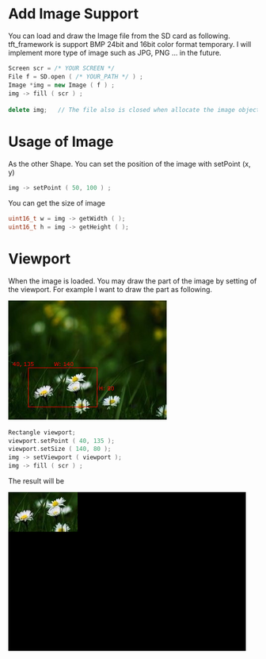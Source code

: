 # Add Image Support

You can load and draw the Image file from the SD card as following. tft_framework is support BMP 24bit and 16bit color format temporary. I will implement more type of image such as JPG, PNG ... in the future.

```cpp
Screen scr = /* YOUR SCREEN */
File f = SD.open ( /* YOUR_PATH */ ) ;
Image *img = new Image ( f ) ;
img -> fill ( scr ) ;

delete img;   // The file also is closed when allocate the image object
```

# Usage of Image
As the other Shape. You can set the position of the image with setPoint (x, y)
```cpp
img -> setPoint ( 50, 100 ) ;
```

You can get the size of image
```cpp
uint16_t w = img -> getWidth ( );
uint16_t h = img -> getHeight ( );
```

# Viewport
When the image is loaded. You may draw the part of the image by setting of the viewport. For example I want to draw the part as following.

![image](/320x240.jpg)
```cpp
Rectangle viewport;
viewport.setPoint ( 40, 135 );
viewport.setSize ( 140, 80 );
img -> setViewport ( viewport );
img -> fill ( scr ) ;
```

The result will be

![image](/viewport.jpg)
